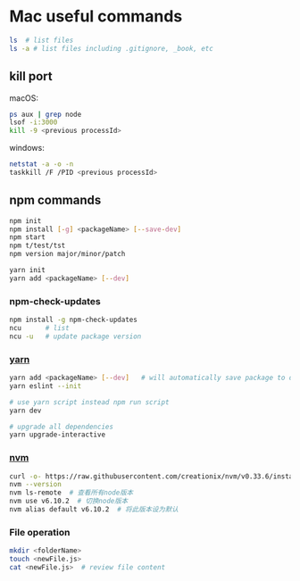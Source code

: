 # Mac useful commands

```bash
ls  # list files
ls -a # list files including .gitignore, _book, etc
```

## kill port

macOS:

```bash
ps aux | grep node
lsof -i:3000
kill -9 <previous processId>
```

windows:

```bash
netstat -a -o -n
taskkill /F /PID <previous processId>
```

## npm commands

```bash
npm init
npm install [-g] <packageName> [--save-dev]
npm start
npm t/test/tst
npm version major/minor/patch

yarn init
yarn add <packageName> [--dev]
```

### npm-check-updates

```bash
npm install -g npm-check-updates
ncu      # list
ncu -u   # update package version
```

### [yarn](https://github.com/yarnpkg/yarn)

```bash
yarn add <packageName> [--dev]   # will automatically save package to devDependencies
yarn eslint --init

# use yarn script instead npm run script
yarn dev

# upgrade all dependencies
yarn upgrade-interactive
```

### [nvm](https://github.com/creationix/nvm)

```bash
curl -o- https://raw.githubusercontent.com/creationix/nvm/v0.33.6/install.sh | bash    # install
nvm --version
nvm ls-remote  # 查看所有node版本
nvm use v6.10.2  # 切换node版本
nvm alias default v6.10.2  # 将此版本设为默认
```

### File operation

```bash
mkdir <folderName>
touch <newFile.js>
cat <newFile.js>  # review file content
```
